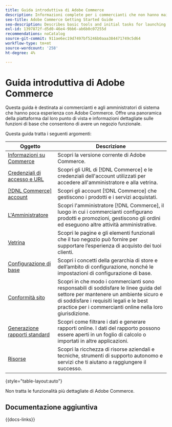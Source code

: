 ```yaml
---
title: Guida introduttiva di Adobe Commerce
description: Informazioni complete per i commercianti che non hanno mai usato Adobe Commerce.
seo-title: Adobe Commerce Getting Started Guide
seo-description: Describes basic tools and initial tasks for launching an Adobe Commerce or Magento Open Source store.
exl-id: 1397872f-d5d0-46e4-9bb6-ab6b0c07255d
recommendations: noCatalog
source-git-commit: 911ae6ec19d7497bf5246b0aaa384471749c5d64
workflow-type: tm+mt
source-wordcount: '258'
ht-degree: 4%

---
```


# Guida introduttiva di Adobe Commerce

Questa guida è destinata ai commercianti e agli amministratori di sistema che hanno poca esperienza con Adobe Commerce. Offre una panoramica della piattaforma dal loro punto di vista e informazioni dettagliate sulle funzioni di base che consentono di avere un negozio funzionale.

Questa guida tratta i seguenti argomenti:

| Oggetto | Descrizione |
| ------- | ----------- |
| [Informazioni su Commerce](about.md) | Scopri la versione corrente di Adobe Commerce. |
| [Credenziali di accesso e URL](login-urls.md) | Scopri gli URL di [!DNL Commerce] e le credenziali dell&#39;account utilizzati per accedere all&#39;amministratore e alla vetrina. |
| [[!DNL Commerce] account](commerce-account-create.md) | Scopri gli account [!DNL Commerce] che gestiscono i prodotti e i servizi acquistati. |
| [L&#39;Amministratore](admin.md) | Scopri l&#39;amministratore [!DNL Commerce], il luogo in cui i commercianti configurano prodotti e promozioni, gestiscono gli ordini ed eseguono altre attività amministrative. |
| [Vetrina](storefront.md) | Scopri le pagine e gli elementi funzionali che il tuo negozio può fornire per supportare l’esperienza di acquisto dei tuoi clienti. |
| [Configurazione di base](websites-stores-views.md) | Scopri i concetti della gerarchia di store e dell’ambito di configurazione, nonché le impostazioni di configurazione di base. |
| [Conformità sito](privacy-policy.md) | Scopri in che modo i commercianti sono responsabili di soddisfare le linee guida del settore per mantenere un ambiente sicuro e di soddisfare i requisiti legali e le best practice per i commercianti online nella loro giurisdizione. |
| [Generazione rapporti standard](reports-menu.md) | Scopri come filtrare i dati e generare rapporti online. I dati del rapporto possono essere aperti in un foglio di calcolo o importati in altre applicazioni. |
| [Risorse](resources.md) | Scopri la ricchezza di risorse aziendali e tecniche, strumenti di supporto autonomo e servizi che ti aiutano a raggiungere il successo. |

{style="table-layout:auto"}

Non tratta le funzionalità più dettagliate di Adobe Commerce.

## Documentazione aggiuntiva

{{docs-links}}
